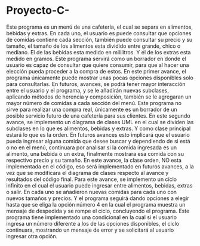 # Proyecto-C-
Este programa es un menú de una cafetería, el cual se separa en alimentos, bebidas y extras. En cada uno, el usuario es puede consultar que opciones de comidas contiene cada sección, también puede consultar su precio y su tamaño, el tamaño de los alimentos esta dividido entre grande, chico o mediano. El de las bebidas esta medido en mililitros. Y el de los extras esta medido en gramos.
Este programa servirá como un borrador en donde el usuario es capaz de consultar que quiere consumir, para que al hacer una elección pueda proceder a la compra de estos. En este primer avance, el programa únicamente puede mostrar unas pocas opciones disponibles solo para consultarlas. En futuros, avances, se podrá tener mayor interacción entre el usuario y el programa, y se le añadirán nuevas subclases, aplicando métodos de herencia y composición, también se le agregaran un mayor número de comidas a cada sección del menú.
Este programa no sirve para realizar una compra real, únicamente es un borrador de un posible servicio futuro de una cafetería para sus clientes. 
En este segundo avance, se implemento un díagrama de clases UML en el cual se dividen las subclases en lo que es alimentos, bebidas y extras. Y como clase principal estará lo que es la orden. En futuros avances esto implicará que el usuario pueda ingresar alguna comida que desee buscar y dependiendo de si está o no en el menú, continuara por analisar si la comida ingresada es un alimento, una bebida o un extra, finalmente mostrara esa comida con su respectivo precio y su tamaño.
En este avance, la clase orden, NO esta implementada en el código, eso será implementado en futuros avances, a la vez que se modíficara el diagrama de clases respecto al avance y resultados del código final.
Para este avance, se implemento un cíclo infinito en el cual el usuario puede ingresar entre alimentos, bebidas, extras o salir. En cada uno se añadieron nuevas comidas para cada uno con nuevos tamaños y precios. Y el programa seguirá dando opciones a elegir hasta que se eliga la opción número 4 en la cual el programa muestra un mensaje de despedida y se rompe el ciclo, concluyendo el programa.
Este programa tiene implementado una condicional en la cual si el usuario ingresa un número diferente a los de las opciones disponibles, el ciclo continuara, mostrando un mensaje de error y se solicitará al usuario ingresar otra opción.
